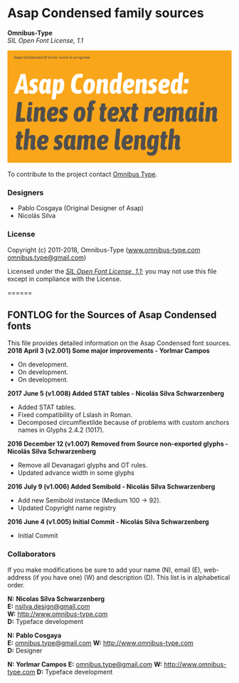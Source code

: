 # Asap Condensed family sources

**Omnibus-Type**  
*SIL Open Font License, 1.1*

![Sample of Asap Condensed Family.](/documentation/Asap_Condensed.png "Asap Condensed")

To contribute to the project contact [Omnibus Type](http://omnibus-type.com/).

### Designers

* Pablo Cosgaya (Original Designer of Asap)
* Nicolás Silva

### License

Copyright (c) 2011-2018, Omnibus-Type (www.omnibus-type.com omnibus.type@gmail.com)

Licensed under the [*SIL Open Font License, 1.1*](http://scripts.sil.org/OFL); you may not use this file except in compliance with the License.

======
## FONTLOG for the Sources of Asap Condensed fonts

This file provides detailed information on the Asap Condensed font sources.  
**2018 April 3 (v2.001) Some major improvements - Yorlmar Campos**

- On development.
- On development.
- On development.

**2017 June 5 (v1.008) Added STAT tables - Nicolás Silva Schwarzenberg**

- Added STAT tables.
- Fixed compatibility of Lslash in Roman.
- Decomposed circumflextilde because of problems with custom anchors names in Glyphs 2.4.2 (1017).

**2016 December 12 (v1.007) Removed from Source non-exported glyphs - Nicolás Silva Schwarzenberg**

- Remove all Devanagari glyphs and OT rules.
- Updated advance width in some glyphs

**2016 July 9 (v1.006) Added Semibold - Nicolás Silva Schwarzenberg**

- Add new Semibold instance (Medium 100 -> 92).
- Updated Copyright name registry

**2016 June 4 (v1.005) Initial Commit - Nicolás Silva Schwarzenberg**

- Initial Commit

### Collaborators

If you make modifications be sure to add your name (N), email (E), web-address
(if you have one) (W) and description (D). This list is in alphabetical order.

**N:** **Nicolas Silva Schwarzenberg**  
**E:** nsilva.design@gmail.com  
**W:** http://www.omnibus-type.com  
**D:** Typeface development  

**N:** **Pablo Cosgaya**  
**E:** omnibus.type@gmail.com
**W:** http://www.omnibus-type.com  
**D:** Designer

**N:** **Yorlmar Campos**
**E:** omnibus.type@gmail.com
**W:** http://www.omnibus-type.com
**D:** Typeface development 
